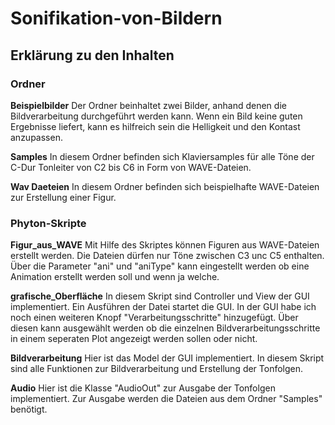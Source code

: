 # Sonifikation-von-Bildern
## Erklärung zu den Inhalten
### Ordner

**Beispielbilder**
Der Ordner beinhaltet zwei Bilder, anhand denen die Bildverarbeitung durchgeführt werden kann.
Wenn ein Bild keine guten Ergebnisse liefert, kann es hilfreich sein die Helligkeit und den Kontast anzupassen.

**Samples**
In diesem Ordner befinden sich Klaviersamples für alle Töne der C-Dur Tonleiter von C2 bis C6 in Form von WAVE-Dateien.

**Wav Daeteien**
In diesem Ordner befinden sich beispielhafte WAVE-Dateien zur Erstellung einer Figur.

### Phyton-Skripte

**Figur_aus_WAVE**
Mit Hilfe des Skriptes können Figuren aus WAVE-Dateien erstellt werden. Die Dateien dürfen nur Töne zwischen C3 unc C5 enthalten.
Über die Parameter "ani" und "aniType" kann eingestellt werden ob eine Animation erstellt werden soll und wenn ja welche.

**grafische_Oberfläche**
In diesem Skript sind Controller und View der GUI implementiert. Ein Ausführen der Datei startet die GUI.
In der GUI habe ich noch einen weiteren Knopf "Verarbeitungsschritte" hinzugefügt. Über diesen kann ausgewählt werden ob die einzelnen Bildverarbeitungsschritte in einem seperaten Plot angezeigt werden sollen oder nicht.

**Bildverarbeitung**
Hier ist das Model der GUI implementiert. In diesem Skript sind alle Funktionen zur Bildverarbeitung und Erstellung der Tonfolgen.

**Audio**
Hier ist die Klasse "AudioOut" zur Ausgabe der Tonfolgen implementiert. Zur Ausgabe werden die Dateien aus dem Ordner "Samples" benötigt.
